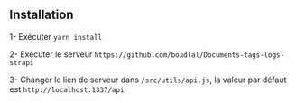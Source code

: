 ## Installation

1- Exécuter `yarn install`

2- Exécuter le serveur `https://github.com/boudlal/Documents-tags-logs-strapi`

3- Changer le lien de serveur dans `/src/utils/api.js`, la valeur par défaut est `http://localhost:1337/api`
